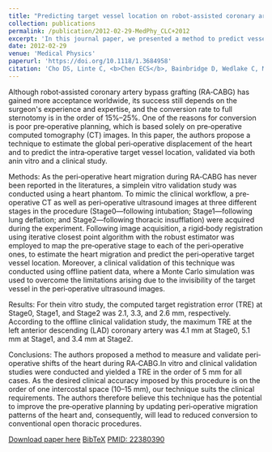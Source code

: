 ```yaml
---
title: "Predicting target vessel location on robot‐assisted coronary artery bypass graft using CT to ultrasound registration"
collection: publications
permalink: /publication/2012-02-29-MedPhy_CLC+2012
excerpt: 'In this journal paper, we presented a method to predict vessel location based on CT to ultrasound registration in the context of robot-assisted coronary artery bypass grafting (RA-CABG) procedure.'
date: 2012-02-29
venue: 'Medical Physics'
paperurl: 'https://doi.org/10.1118/1.3684958'
citation: 'Cho DS, Linte C, <b>Chen ECS</b>, Bainbridge D, Wedlake C, Moore J, Barron J, Patel R, Peters T, (2012). "Predicting target vessel location on robot‐assisted coronary artery bypass graft using CT to ultrasound registration"; in <i>Medical Physics</i>, 39(3), pp. 1579-1587.'
---
```


Although robot‐assisted coronary artery bypass grafting (RA‐CABG) has gained more acceptance worldwide, its success still depends on the surgeon's experience and expertise, and the conversion rate to full sternotomy is in the order of 15%–25%. One of the reasons for conversion is poor pre‐operative planning, which is based solely on pre‐operative computed tomography (CT) images. In this paper, the authors propose a technique to estimate the global peri‐operative displacement of the heart and to predict the intra‐operative target vessel location, validated via both anin vitro and a clinical study.

Methods:
As the peri‐operative heart migration during RA‐CABG has never been reported in the literatures, a simplein vitro validation study was conducted using a heart phantom. To mimic the clinical workflow, a pre‐operative CT as well as peri‐operative ultrasound images at three different stages in the procedure (Stage0—following intubation; Stage1—following lung deflation; and Stage2—following thoracic insufflation) were acquired during the experiment. Following image acquisition, a rigid‐body registration using iterative closest point algorithm with the robust estimator was employed to map the pre‐operative stage to each of the peri‐operative ones, to estimate the heart migration and predict the peri‐operative target vessel location. Moreover, a clinical validation of this technique was conducted using offline patient data, where a Monte Carlo simulation was used to overcome the limitations arising due to the invisibility of the target vessel in the peri‐operative ultrasound images.

Results:
For thein vitro study, the computed target registration error (TRE) at Stage0, Stage1, and Stage2 was 2.1, 3.3, and 2.6 mm, respectively. According to the offline clinical validation study, the maximum TRE at the left anterior descending (LAD) coronary artery was 4.1 mm at Stage0, 5.1 mm at Stage1, and 3.4 mm at Stage2.

Conclusions: 
The authors proposed a method to measure and validate peri‐operative shifts of the heart during RA‐CABG.In vitro and clinical validation studies were conducted and yielded a TRE in the order of 5 mm for all cases. As the desired clinical accuracy imposed by this procedure is on the order of one intercostal space (10–15 mm), our technique suits the clinical requirements. The authors therefore believe this technique has the potential to improve the pre‐operative planning by updating peri‐operative migration patterns of the heart and, consequently, will lead to reduced conversion to conventional open thoracic procedures.

[Download paper here](https://doi.org/10.1118/1.3684958) [BibTeX](./../files/bibtex/CLC+2012.bib) [PMID: 22380390](https://pubmed.ncbi.nlm.nih.gov/22380390/)